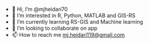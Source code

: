 - 👋 Hi, I’m @mjheidari70
- 👀 I’m interested in R, Python, MATLAB and GIS-RS
- 🌱 I’m currently learning RS-GIS and Machine learning
- 💞️ I’m looking to collaborate on app
- 📫 How to reach me mj.heidari119@gmail.com

<!---
mjheidari70/mjheidari70 is a ✨ special ✨ repository because its `README.md` (this file) appears on your GitHub profile.
You can click the Preview link to take a look at your changes.
--->
